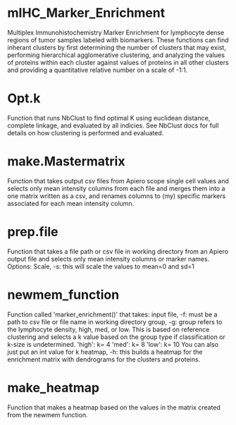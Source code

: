 # mIHC_Marker_Enrichment
Multiplex Immunohistochemistry Marker Enrichment for lymphocyte dense regions of tumor samples labeled with biomarkers. These functions can find inherant clusters by first determining the number of clusters that may exist, performing hierarchical agglomerative clustering, and analyzing the values of proteins within each cluster against values of proteins in all other clusters and providing a quantitative relative number on a scale of -1:1.


# Opt.k
Function that runs NbClust to find optimal K using euclidean distance, complete linkage, and evaluated by all indicies. See NbClust docs for full details on how clustering is performed and evaluated. 

# make.Mastermatrix
Function that takes output csv files from Apiero scope single cell values and selects only mean intensity columns from each file and merges them into a one matrix written as a csv, and renames columns to (my) specific markers associated for each mean intensity column. 

# prep.file
Function that takes a file path or csv file in working directory from an Apiero output file and selects only mean intensity columns or marker names. 
Options:
Scale, -s: this will scale the values to mean=0 and sd=1

# newmem_function
Function called 'marker_enrichment()' that takes:
input file, -f: must be a path to csv file or file name in working directory
group, -g: group refers to the lymphocyte density, high, med, or low. This is based on reference clustering and selects a k value based on the group type if classification or k-size is undetermined. 
'high': k= 4
'med': k= 8
'low': k= 10
You can also just put an int value for k 
heatmap, -h: this builds a heatmap for the enrichment matrix with dendrograms for the clusters and proteins.

# make_heatmap
Function that makes a heatmap based on the values in the matrix created from the newmem function. 



